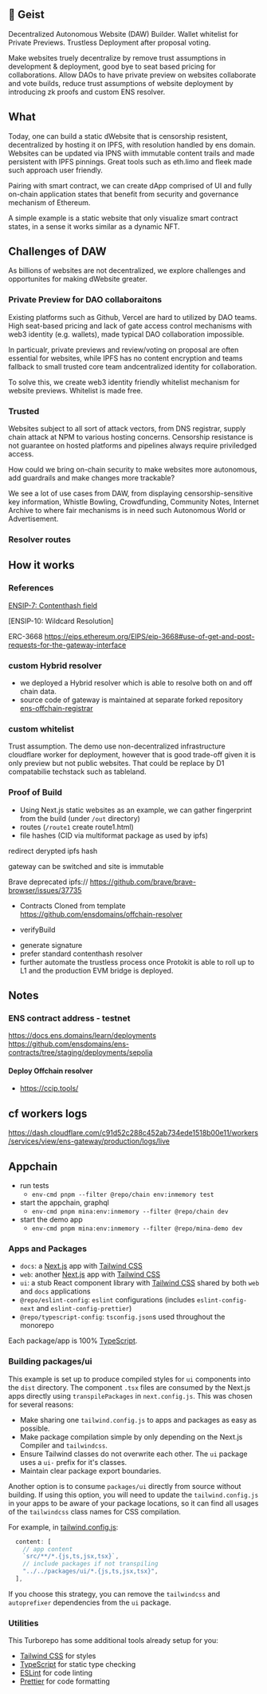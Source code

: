 
## 🤖 Geist

Decentralized Autonomous Website (DAW) Builder.
Wallet whitelist for Private Previews. Trustless Deployment after proposal voting. 

Make websites truely decentralize by remove trust assumptions in development & deployment, good bye to seat based pricing for collaborations. 
Allow DAOs to have private preview on websites collaborate and vote builds, reduce trust assumptions of website deployment by introducing zk proofs and custom ENS resolver.


## What

Today, one can build a static dWebsite that is censorship resistent, decentralized by hosting it on IPFS, with resolution handled by ens domain. Websites can be updated via IPNS wiith immutable content trails and made persistent with IPFS pinnings. Great tools such as eth.limo and fleek made such approach user friendly. 

Pairing with smart contract, we can create dApp comprised of UI and fully on-chain application states that benefit from security and governance mechanism of Ethereum.

A simple example is a static website that only visualize smart contract states, in a sense it works similar as a dynamic NFT. 

## Challenges of DAW

As billions of websites are not decentralized, we explore challenges and opportunites for making dWebsite greater.

### Private Preview for DAO collaboraitons
Existing platforms such as Github, Vercel are hard to utilized by DAO teams.
High seat-based pricing and lack of gate access control mechanisms with web3 identity (e.g. wallets), made typical DAO collaboration impossible.

In particualr, private previews and review/voting on proposal are often essential for websites, while IPFS has no content encryption and teams fallback to small trusted core team andcentralized identity for collaboration.  

To solve this, we create web3 identity friendly whitelist mechanism for website previews. Whitelist is made free. 


### Trusted
Websites subject to all sort of attack vectors, from DNS registrar, supply chain attack at NPM to various hosting concerns. Censorship resistance is not guarantee on hosted platforms and pipelines always require priviledged access.

How could we bring on-chain security to make websites more autonomous, add guardrails and make changes more trackable?


We see a lot of use cases from DAW, from displaying censorship-sensitive key information, Whistle Bowling, Crowdfunding, Community Notes, Internet Archive to where fair mechanisms is in need such  Autonomous World or Advertisement.

### Resolver routes




## How it works


### References
[ENSIP-7: Contenthash field](https://docs.ens.domains/ensip/7)

[ENSIP-10: Wildcard Resolution]

ERC-3668
https://eips.ethereum.org/EIPS/eip-3668#use-of-get-and-post-requests-for-the-gateway-interface


### custom Hybrid resolver
- we deployed a Hybrid resolver which is able to resolve both on and off chain data.
- source code of gateway is maintained at separate forked repository [ens-offchain-registrar](
https://github.com/debuggingfuture/ens-offchain-registrar)


### custom whitelist
Trust assumption. The demo use non-decentralized infrastructure cloudflare worker for deployment, however that is good trade-off given it is only preview but not public websites. That could be replace by D1 compatabilie techstack such as tableland.


### Proof of Build

- Using Next.js static websites as an example, we can gather fingerprint from the build (under `/out` directory)
 - routes (`/route1` create route1.html)
 - file hashes (CID via multiformat package as used by ipfs)



redirect derypted ipfs hash

gateway can be switched and site is immutable


Brave deprecated ipfs://
https://github.com/brave/brave-browser/issues/37735


- Contracts Cloned from template https://github.com/ensdomains/offchain-resolver


<!-- Owner and deployer segregation -->

- verifyBuild
<!-- - executed by sequencer -->
- generate signature 
 - prefer standard contenthash resolver
- further automate the trustless process once Protokit is able to roll up to L1 and the production EVM bridge is deployed.


## Notes
### ENS contract address - testnet
https://docs.ens.domains/learn/deployments
https://github.com/ensdomains/ens-contracts/tree/staging/deployments/sepolia
#### Deploy Offchain resolver
- https://ccip.tools/

## cf workers logs
https://dash.cloudflare.com/c91d52c288c452ab734ede1518b00e11/workers/services/view/ens-gateway/production/logs/live

## Appchain
- run tests
  - `env-cmd pnpm --filter @repo/chain env:inmemory test`
- start the appchain, graphql
  - `env-cmd pnpm mina:env:inmemory --filter @repo/chain dev`
- start the demo app
  - `env-cmd pnpm mina:env:inmemory --filter @repo/mina-demo dev`

### Apps and Packages

- `docs`: a [Next.js](https://nextjs.org/) app with [Tailwind CSS](https://tailwindcss.com/)
- `web`: another [Next.js](https://nextjs.org/) app with [Tailwind CSS](https://tailwindcss.com/)
- `ui`: a stub React component library with [Tailwind CSS](https://tailwindcss.com/) shared by both `web` and `docs` applications
- `@repo/eslint-config`: `eslint` configurations (includes `eslint-config-next` and `eslint-config-prettier`)
- `@repo/typescript-config`: `tsconfig.json`s used throughout the monorepo

Each package/app is 100% [TypeScript](https://www.typescriptlang.org/).

### Building packages/ui

This example is set up to produce compiled styles for `ui` components into the `dist` directory. The component `.tsx` files are consumed by the Next.js apps directly using `transpilePackages` in `next.config.js`. This was chosen for several reasons:

- Make sharing one `tailwind.config.js` to apps and packages as easy as possible.
- Make package compilation simple by only depending on the Next.js Compiler and `tailwindcss`.
- Ensure Tailwind classes do not overwrite each other. The `ui` package uses a `ui-` prefix for it's classes.
- Maintain clear package export boundaries.

Another option is to consume `packages/ui` directly from source without building. If using this option, you will need to update the `tailwind.config.js` in your apps to be aware of your package locations, so it can find all usages of the `tailwindcss` class names for CSS compilation.

For example, in [tailwind.config.js](packages/tailwind-config/tailwind.config.js):

```js
  content: [
    // app content
    `src/**/*.{js,ts,jsx,tsx}`,
    // include packages if not transpiling
    "../../packages/ui/*.{js,ts,jsx,tsx}",
  ],
```

If you choose this strategy, you can remove the `tailwindcss` and `autoprefixer` dependencies from the `ui` package.

### Utilities

This Turborepo has some additional tools already setup for you:

- [Tailwind CSS](https://tailwindcss.com/) for styles
- [TypeScript](https://www.typescriptlang.org/) for static type checking
- [ESLint](https://eslint.org/) for code linting
- [Prettier](https://prettier.io) for code formatting
